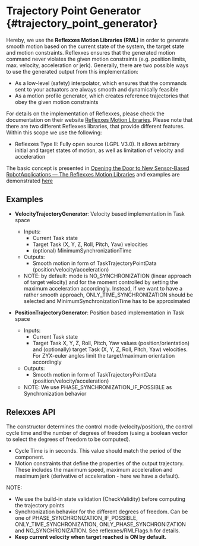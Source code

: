 # Trajectory Point Generator {#trajectory_point_generator}

Hereby, we use the **Reflexxes Motion Libraries (RML)** in order to generate smooth motion based on the current state of the system, the target state and motion constraints. Reflexxes ensures that the generated motion command never violates the given motion constraints (e.g. position limits, max. velocity, acceleration or jerk). Generally, there are two possible ways to use the generated output from this implementation:

* As a low-level (safety) interpolator, which ensures that the commands sent to your actuators are always smooth and dynamically feasible
* As a motion profile generator, which creates reference trajectories that obey the given motion constraints

For details on the implementation of Reflexxes, please check the documentation on their website [Reflexxes Motion Libraries](http://reflexxes.ws/software/typeiirml/v1.2.6/docs/page__reflexxes_motion_libraries.html). Please note that there are two different Reflexxes libraries, that provide different features. Within this scope we use the following:

*  Reflexxes Type II: Fully open source (LGPL V3.0). It allows arbitrary initial and target states of motion, as well as limitation of velocity and acceleration

The basic concept is presented in [Opening the Door to New Sensor-Based RobotApplications — The Reflexxes Motion Libraries](http://reflexxes.ws/papers/ReflexxesICRA2011.pdf) and examples are demonstrated [here](http://reflexxes.ws/software/typeiirml/v1.2.6/docs/page__getting_started.html)

## Examples
 *  **VelocityTrajectoryGenerator**: Velocity based implementation in Task space
    * Inputs:
        * Current Task state
        * Target Task (X, Y, Z, Roll, Pitch, Yaw) velocities
        * (optional) MinimumSynchronizationTime
    * Outputs:
        * Smooth motion in form of TaskTrajectoryPointData (position/velocity/acceleration)
    * NOTE: by default: mode is  NO_SYNCHRONIZATION (linear approach of target velocity) and for the moment controlled by setting the maximum acceleration           accordingly. Instead, if we want to have a rather smooth approach, ONLY_TIME_SYNCHRONIZATION should be selected and MinimumSynchronizationTime has to be approximated

 *  **PositionTrajectoryGenerator**: Position based implementation in Task space
     * Inputs:
        * Current Task state
        * Target Task X, Y, Z, Roll, Pitch, Yaw values (position/orientation) and (optionally) target Task (X, Y, Z, Roll, Pitch, Yaw) velocities. For ZYX-euler angles limit the target/maximum orientation accordingly
    * Outputs:
        * Smooth motion in form of TaskTrajectoryPointData (position/velocity/acceleration)
    * NOTE: We use PHASE_SYNCHRONIZATION_IF_POSSIBLE as Synchronization behavior

## Relexxes API

The constructor determines the control mode (velocity/position), the control cycle time and the number of degrees of freedom (using a boolean vector to select the degrees of freedom to be computed).
 
 *  Cycle Time is in seconds. This value should match the period of the component.
 *  Motion constraints that define the properties of the output trajectory. These includes the maximum speed, maximum acceleration and maximum jerk (derivative of acceleration - here we have a default).

NOTE:
 * We use the build-in state validation (CheckValidity) before computing the trajectory points
 * Synchronization behavior for the different degrees of freedom. Can be one of PHASE_SYNCHRONIZATION_IF_POSSIBLE, ONLY_TIME_SYNCHRONIZATION, ONLY_PHASE_SYNCHRONIZATION and NO_SYNCHRONIZATION. See reflexxes/RMLFlags.h for details.
 *  **Keep current velocity when target reached is ON by default.**
